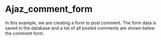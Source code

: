 # Ajaz_comment_form
In this example, we are creating a form to post comment. The form data is saved in the database and a list of all posted comments are shown below the comment form.
